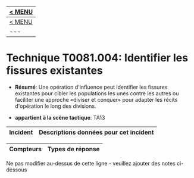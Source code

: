 |[< MENU](../README.md)|
|---|
|[< MENU](../../README.md)|
|---|
# Technique T0081.004: Identifier les fissures existantes

* **Résumé**: Une opération d'influence peut identifier les fissures existantes pour cibler les populations les unes contre les autres ou faciliter une approche «diviser et conquer» pour adapter les récits d'opération le long des divisions.

* **appartient à la scène tactique**: TA13


|Incident |Descriptions données pour cet incident |
|-------- |-------------------- |



|Compteurs |Types de réponse |
|-------- |-------------- |


Ne pas modifier au-dessus de cette ligne - veuillez ajouter des notes ci-dessous